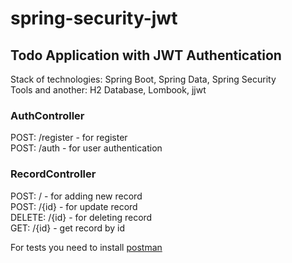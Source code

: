 # spring-security-jwt
## Todo Application with JWT Authentication
Stack of technologies: Spring Boot, Spring Data, Spring Security  
Tools and another: H2 Database, Lombook, jjwt
### AuthController
POST: /register  -  for register  
POST: /auth  -  for user authentication  
### RecordController
POST: /  -  for adding new record  
POST: /{id}  -  for update record  
DELETE: /{id}  -  for deleting record  
GET: /{id}  -  get record by id  

For tests you need to install [postman](https://www.postman.com)
